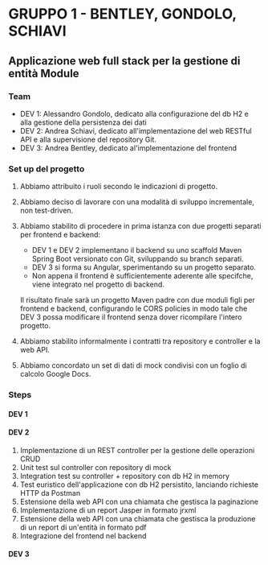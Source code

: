 # GRUPPO 1 - BENTLEY, GONDOLO, SCHIAVI
## Applicazione web full stack per la gestione di entità Module

### Team

* DEV 1: Alessandro Gondolo, dedicato alla configurazione del db H2 e alla gestione della persistenza dei dati
* DEV 2: Andrea Schiavi, dedicato all'implementazione del web RESTful API e alla supervisione del repository Git.
* DEV 3: Andrea Bentley, dedicato al'implementazione del frontend

### Set up del progetto

1. Abbiamo attribuito i ruoli secondo le indicazioni di progetto.
2. Abbiamo deciso di lavorare con una modalità di sviluppo incrementale, non test-driven.
3. Abbiamo stabilito di procedere in prima istanza con due progetti separati per frontend e backend:

    * DEV 1 e DEV 2 implementano il backend su uno scaffold Maven Spring Boot versionato con Git, sviluppando su branch separati.
    * DEV 3 si forma su Angular, sperimentando su un progetto separato.
    * Non appena il frontend è sufficientemente aderente alle specifche, viene integrato nel progetto di backend.
    
    Il risultato finale sarà un progetto Maven padre con due moduli figli per frontend e backend, configurando le CORS policies in modo tale che DEV 3 possa modificare il frontend senza dover ricompilare l'intero progetto. 

4. Abbiamo stabilito informalmente i contratti tra repository e controller e la web API.
5. Abbiamo concordato un set di dati di mock condivisi con un foglio di calcolo Google Docs.

### Steps

#### DEV 1

#### DEV 2

1. Implementazione di un REST controller per la gestione delle operazioni CRUD
2. Unit test sul controller con repository di mock
3. Integration test su controller + repository con db H2 in memory
4. Test euristico dell'applicazione con db H2 persistito, lanciando richieste HTTP da Postman
5. Estensione della web API con una chiamata che gestisca la paginazione
6. Implementazione di un report Jasper in formato jrxml
7. Estensione della web API con una chiamata che gestisca la produzione di un report di un'entità in formato pdf
8. Integrazione del frontend nel backend

#### DEV 3
